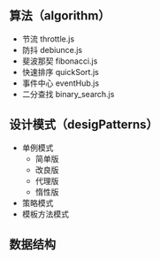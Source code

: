 ## 算法（algorithm）
- 节流 throttle.js
- 防抖 debiunce.js
- 斐波那契 fibonacci.js
- 快速排序 quickSort.js
- 事件中心 eventHub.js
- 二分查找 binary_search.js
## 设计模式（desigPatterns）
- 单例模式
  - 简单版
  - 改良版
  - 代理版
  - 惰性版 
- 策略模式
- 模板方法模式
## 数据结构